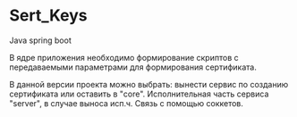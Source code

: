 # Sert_Keys
Java spring boot

В ядре приложения необходимо формирование скриптов с передаваемыми параметрами
для формирования сертификата.

В данной версии проекта можно выбрать: вынести сервис по созданию сертификата или оставить в "core".
Исполнительная часть сервиса "server", в случае выноса исп.ч. Связь с помощью соккетов.
